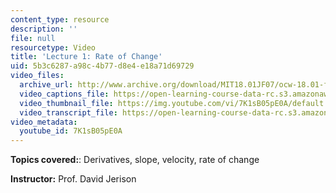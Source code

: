 ```yaml
---
content_type: resource
description: ''
file: null
resourcetype: Video
title: 'Lecture 1: Rate of Change'
uid: 5b3c6287-a98c-4b77-d8e4-e18a71d69729
video_files:
  archive_url: http://www.archive.org/download/MIT18.01JF07/ocw-18.01-f07-lec01_300k.mp4
  video_captions_file: https://open-learning-course-data-rc.s3.amazonaws.com/18-01-single-variable-calculus-fall-2006/5fefbb43a83359c7876dfb32ea498ec6_7K1sB05pE0A.vtt
  video_thumbnail_file: https://img.youtube.com/vi/7K1sB05pE0A/default.jpg
  video_transcript_file: https://open-learning-course-data-rc.s3.amazonaws.com/18-01-single-variable-calculus-fall-2006/cbb542bd975024d41f4555c8ff8f4ea8_7K1sB05pE0A.pdf
video_metadata:
  youtube_id: 7K1sB05pE0A
---
```


**Topics covered:**: Derivatives, slope, velocity, rate of change

**Instructor:** Prof. David Jerison
